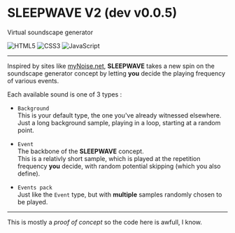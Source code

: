 # SLEEPWAVE V2 (dev v0.0.5)

Virtual soundscape generator

![HTML5](https://img.shields.io/badge/html5-%23E34F26.svg?style=for-the-badge&logo=html5&logoColor=white)
![CSS3](https://img.shields.io/badge/css3-%231572B6.svg?style=for-the-badge&logo=css3&logoColor=white)
![JavaScript](https://img.shields.io/badge/javascript-%23323330.svg?style=for-the-badge&logo=javascript&logoColor=%23F7DF1E)  

---

Inspired by sites like [myNoise.net](https://mynoise.net/), **SLEEPWAVE** takes a new spin on the soundscape generator concept by letting **you** decide the playing frequency of various events.  

Each available sound is one of 3 types :

- `Background`  
This is your default type, the one you've already witnessed elsewhere. Just a long background sample, playing in a loop, starting at a random point.  

- `Event`  
The backbone of the **SLEEPWAVE** concept.  
This is a relativly short sample, which is played at the repetition frequency **you** decide, with random potential skipping (which you also define).  

- `Events pack`  
Just like the `Event` type, but with **multiple** samples randomly chosen to be played.  

---

This is mostly a *proof of concept* so the code here is awfull, I know.